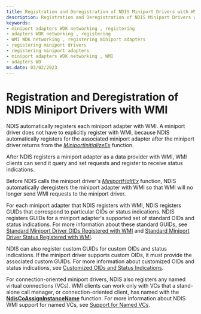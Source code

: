 ```yaml
---
title: Registration and Deregistration of NDIS Miniport Drivers with WMI
description: Registration and Deregistration of NDIS Miniport Drivers with WMI
keywords:
- miniport adapters WDK networking , registering
- adapters WDK networking , registering
- WMI WDK networking , registering miniport adapters
- registering miniport drivers
- registering miniport adapters
- miniport adapters WDK networking , WMI
- adapters WD
ms.date: 03/02/2023
---
```


# Registration and Deregistration of NDIS Miniport Drivers with WMI





NDIS automatically registers each miniport adapter with WMI. A miniport driver does not have to explicitly register with WMI, because NDIS automatically registers for the associated miniport adapter after the miniport driver returns from the [*MiniportInitializeEx*](/windows-hardware/drivers/ddi/ndis/nc-ndis-miniport_initialize) function.

After NDIS registers a miniport adapter as a data provider with WMI, WMI clients can send it query and set requests and register to receive status indications.

Before NDIS calls the miniport driver's [*MiniportHaltEx*](/windows-hardware/drivers/ddi/ndis/nc-ndis-miniport_halt) function, NDIS automatically deregisters the miniport adapter with WMI so that WMI will no longer send WMI requests to the miniport driver.

For each miniport adapter that NDIS registers with WMI, NDIS registers GUIDs that correspond to particular OIDs or status indications. NDIS registers GUIDs for a miniport adapter's supported set of standard OIDs and status indications. For more information about these standard GUIDs, see [Standard Miniport Driver OIDs Registered with WMI](standard-miniport-driver-oids-registered-with-wmi.md) and [Standard Miniport Driver Status Registered with WMI](standard-miniport-driver-status-indications-registered-with-wmi.md).

NDIS can also register custom GUIDs for custom OIDs and status indications. If the miniport driver supports custom OIDs, it must provide the associated custom GUIDs. For more information about customized OIDs and status indications, see [Customized OIDs and Status Indications](customized-oids-and-status-indications.md).

For connection-oriented miniport drivers, NDIS also registers any named virtual connections (VCs). WMI clients can work only with VCs that a stand-alone call manager, or connection-oriented client, has named with the [**NdisCoAssignInstanceName**](/windows-hardware/drivers/ddi/ndis/nf-ndis-ndiscoassigninstancename) function. For more information about NDIS WMI support for named VCs, see [Support for Named VCs](support-for-named-vcs.md).

 

